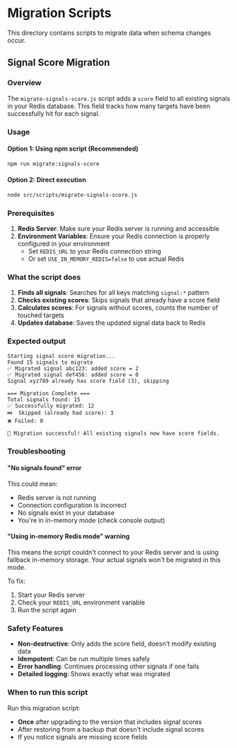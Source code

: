 # Migration Scripts

This directory contains scripts to migrate data when schema changes occur.

## Signal Score Migration

### Overview

The `migrate-signals-score.js` script adds a `score` field to all existing signals in your Redis database. This field tracks how many targets have been successfully hit for each signal.

### Usage

#### Option 1: Using npm script (Recommended)

```bash
npm run migrate:signals-score
```

#### Option 2: Direct execution

```bash
node src/scripts/migrate-signals-score.js
```

### Prerequisites

1. **Redis Server**: Make sure your Redis server is running and accessible
2. **Environment Variables**: Ensure your Redis connection is properly configured in your environment
   - Set `REDIS_URL` to your Redis connection string
   - Or set `USE_IN_MEMORY_REDIS=false` to use actual Redis

### What the script does

1. **Finds all signals**: Searches for all keys matching `signal:*` pattern
2. **Checks existing scores**: Skips signals that already have a score field
3. **Calculates scores**: For signals without scores, counts the number of touched targets
4. **Updates database**: Saves the updated signal data back to Redis

### Expected output

```
Starting signal score migration...
Found 15 signals to migrate
✅ Migrated signal abc123: added score = 2
✅ Migrated signal def456: added score = 0
Signal xyz789 already has score field (3), skipping

=== Migration Complete ===
Total signals found: 15
✅ Successfully migrated: 12
⏭️  Skipped (already had score): 3
❌ Failed: 0

🎉 Migration successful! All existing signals now have score fields.
```

### Troubleshooting

#### "No signals found" error

This could mean:

- Redis server is not running
- Connection configuration is incorrect
- No signals exist in your database
- You're in in-memory mode (check console output)

#### "Using in-memory Redis mode" warning

This means the script couldn't connect to your Redis server and is using fallback in-memory storage. Your actual signals won't be migrated in this mode.

To fix:

1. Start your Redis server
2. Check your `REDIS_URL` environment variable
3. Run the script again

### Safety Features

- **Non-destructive**: Only adds the score field, doesn't modify existing data
- **Idempotent**: Can be run multiple times safely
- **Error handling**: Continues processing other signals if one fails
- **Detailed logging**: Shows exactly what was migrated

### When to run this script

Run this migration script:

- **Once** after upgrading to the version that includes signal scores
- After restoring from a backup that doesn't include signal scores
- If you notice signals are missing score fields
